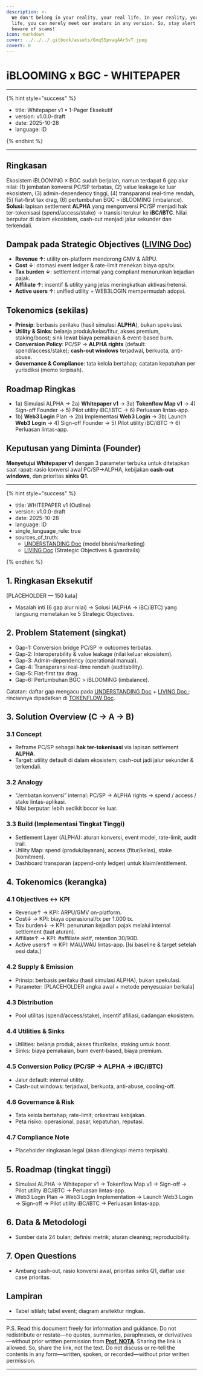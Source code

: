 ```yaml
---
description: >-
  We don't belong in your reality, your real life. In your reality, your real
  life, you can merely meet our avatars in any version. So, stay alert and
  beware of scams!
icon: markdown
cover: ../../../.gitbook/assets/GnqSSpvagAAr5vT.jpeg
coverY: 0
---
```


# iBLOOMING x BGC - WHITEPAPER

---

{% hint style="success" %}

- title: Whitepaper v1 • 1-Pager Eksekutif  
- version: v1.0.0-draft  
- date: 2025-10-28  
- language: ID  

{% endhint %}

---

## Ringkasan
Ekosistem iBLOOMING × BGC sudah berjalan, namun terdapat 6 gap alur nilai: (1) jembatan konversi PC/SP terbatas, (2) value leakage ke luar ekosistem, (3) admin-dependency tinggi, (4) transparansi real-time rendah, (5) fiat-first tax drag, (6) pertumbuhan BGC > iBLOOMING (imbalance).
**Solusi:** lapisan settlement **ALPHA** yang mengonversi PC/SP menjadi hak ter-tokenisasi (spend/access/stake) → transisi terukur ke **iBC/iBTC**. Nilai berputar di dalam ekosistem, cash-out menjadi jalur sekunder dan terkendali.

## Dampak pada Strategic Objectives ([LIVING Doc](https://baca.endhonesa.com/all-notas-markdowns/~gitbook/pdf?page=ijQlNvGkp9UTE2LR2Tjm&only=yes&limit=100#pdf-page-ijQlNvGkp9UTE2LR2Tjm-strategic-objectives-reaffirmed))
- **Revenue ↑**: utility on-platform mendorong GMV & ARPU.
- **Cost ↓**: otomasi event ledger & rate-limit menekan biaya ops/tx.
- **Tax burden ↓**: settlement internal yang compliant menurunkan kejadian pajak.
- **Affiliate ↑**: insentif & utility yang jelas meningkatkan aktivasi/retensi.
- **Active users ↑**: unified utility + WEB3LOGIN mempermudah adopsi.

## Tokenomics (sekilas)
- **Prinsip**: berbasis perilaku (hasil simulasi **ALPHA**), bukan spekulasi.
- **Utility & Sinks**: belanja produk/kelas/fitur, akses premium, staking/boost; sink lewat biaya pemakaian & event-based burn.
- **Conversion Policy**: PC/SP → **ALPHA rights** (default: spend/access/stake); **cash-out windows** terjadwal, berkuota, anti-abuse.
- **Governance & Compliance**: tata kelola bertahap; catatan kepatuhan per yurisdiksi (memo terpisah).

## Roadmap Ringkas
- 1a) Simulasi ALPHA → 2a) **Whitepaper v1** → 3a) **Tokenflow Map v1** → 4) Sign-off Founder → 5) Pilot utility iBC/iBTC → 6) Perluasan lintas-app.
- 1b) **Web3 Login** Plan → 2b) Implementasi **Web3 Login** → 3b) Launch **Web3 Login** → 4) Sign-off Founder → 5) Pilot utility iBC/iBTC → 6) Perluasan lintas-app.

## Keputusan yang Diminta (Founder)
**Menyetujui Whitepaper v1** dengan 3 parameter terbuka untuk ditetapkan saat rapat: rasio konversi awal PC/SP→ALPHA, kebijakan **cash-out windows**, dan prioritas **sinks Q1**.

---

{% hint style="success" %}

- title: WHITEPAPER v1 (Outline)  
- version: v1.0.0-draft  
- date: 2025-10-28  
- language: ID  
- single_language_rule: true  
- sources_of_truth:  
  - [UNDERSTANDING Doc](https://baca.endhonesa.com/all-notas-markdowns/~gitbook/pdf?page=4Eh8GomcmSGx85uX6sBg&only=yes&limit=100) (model bisnis/marketing)  
  - [LIVING Doc](https://baca.endhonesa.com/all-notas-markdowns/~gitbook/pdf?page=ijQlNvGkp9UTE2LR2Tjm&only=yes&limit=100#pdf-page-ijQlNvGkp9UTE2LR2Tjm-strategic-objectives-reaffirmed) (Strategic Objectives & guardrails)  

{% endhint %}

## 1. Ringkasan Eksekutif
[PLACEHOLDER — 150 kata]
- Masalah inti (6 gap alur nilai) → Solusi (ALPHA → iBC/iBTC) yang langsung memetakan ke 5 Strategic Objectives.

## 2. Problem Statement (singkat)
- Gap-1: Conversion bridge PC/SP → outcomes terbatas.
- Gap-2: Interoperability & value leakage (nilai keluar ekosistem).
- Gap-3: Admin-dependency (operational manual).
- Gap-4: Transparansi real-time rendah (auditability).
- Gap-5: Fiat-first tax drag.
- Gap-6: Pertumbuhan BGC > iBLOOMING (imbalance).

Catatan: daftar gap mengacu pada [UNDERSTANDING Doc](https://baca.endhonesa.com/all-notas-markdowns/~gitbook/pdf?page=4Eh8GomcmSGx85uX6sBg&only=yes&limit=100) + [LIVING Doc ](https://baca.endhonesa.com/all-notas-markdowns/~gitbook/pdf?page=ijQlNvGkp9UTE2LR2Tjm&only=yes&limit=100#pdf-page-ijQlNvGkp9UTE2LR2Tjm-strategic-objectives-reaffirmed); rinciannya dipadatkan di [TOKENFLOW Doc](https://baca.endhonesa.com/all-notas-markdowns/~gitbook/pdf?page=USH0cBRq7yGXLwTmmFDJ&only=yes&limit=100).

## 3. Solution Overview (C → A → B)
### 3.1 Concept
- Reframe PC/SP sebagai **hak ter-tokenisasi** via lapisan settlement **ALPHA**.
- Target: utility default di dalam ekosistem; cash-out jadi jalur sekunder & terkendali.

### 3.2 Analogy
- “Jembatan konversi” internal: PC/SP → ALPHA rights → spend / access / stake lintas-aplikasi.
- Nilai berputar: lebih sedikit bocor ke luar.

### 3.3 Build (Implementasi Tingkat Tinggi)
- Settlement Layer (ALPHA): aturan konversi, event model, rate-limit, audit trail.
- Utility Map: spend (produk/layanan), access (fitur/kelas), stake (komitmen).
- Dashboard transparan (append-only ledger) untuk klaim/entitlement.

## 4. Tokenomics (kerangka)
### 4.1 Objectives ↔ KPI
- Revenue↑ → KPI: ARPU/GMV on-platform.
- Cost↓ → KPI: biaya operasional/tx per 1.000 tx.
- Tax burden↓ → KPI: penurunan kejadian pajak melalui internal settlement (taat aturan).
- Affiliate↑ → KPI: #affiliate aktif, retention 30/90D.
- Active users↑ → KPI: MAU/WAU lintas-app.
[Isi baseline & target setelah sesi data.]

### 4.2 Supply & Emission
- Prinsip: berbasis perilaku (hasil simulasi ALPHA), bukan spekulasi.
- Parameter: [PLACEHOLDER angka awal + metode penyesuaian berkala]

### 4.3 Distribution
- Pool utilitas (spend/access/stake), insentif afiliasi, cadangan ekosistem.

### 4.4 Utilities & Sinks
- Utilities: belanja produk, akses fitur/kelas, staking untuk boost.
- Sinks: biaya pemakaian, burn event-based, biaya premium.

### 4.5 Conversion Policy (PC/SP → ALPHA → iBC/iBTC)
- Jalur default: internal utility.
- Cash-out windows: terjadwal, berkuota, anti-abuse, cooling-off.

### 4.6 Governance & Risk
- Tata kelola bertahap; rate-limit; orkestrasi kebijakan.
- Peta risiko: operasional, pasar, kepatuhan, reputasi.

### 4.7 Compliance Note
- Placeholder ringkasan legal (akan dilengkapi memo terpisah).

## 5. Roadmap (tingkat tinggi)
- Simulasi ALPHA → Whitepaper v1 → Tokenflow Map v1 → Sign-off → Pilot utility iBC/iBTC → Perluasan lintas-app.
- Web3 Login Plan → Web3 Login Implementation → Launch Web3 Login → Sign-off → Pilot utility iBC/iBTC → Perluasan lintas-app.

## 6. Data & Metodologi
- Sumber data 24 bulan; definisi metrik; aturan cleaning; reproducibility.

## 7. Open Questions
- Ambang cash-out, rasio konversi awal, prioritas sinks Q1, daftar use case prioritas.

## Lampiran
- Tabel istilah; tabel event; diagram arsitektur ringkas.

---

P.S. Read this document freely for information and guidance. Do not redistribute or restate—no quotes, summaries, paraphrases, or derivatives—without prior written permission from [**Prof. NOTA**](https://nota.endhonesa.com/). Sharing the link is allowed. So, share the link, not the text. Do not discuss or re-tell the contents in any form—written, spoken, or recorded—without prior written permission.

---

